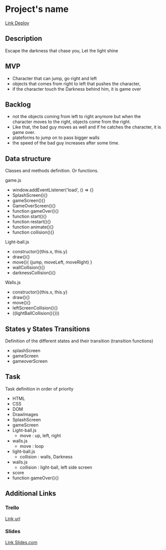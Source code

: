 # Project's name
[Link Deploy](https://hitaku94.github.io/IronHack-project1-Shine/)


## Description

Escape the darkness that chase you, Let the light shine


## MVP

- Character that can jump, go right and left
- objects that comes from right to left that pushes the character, 
- if the character touch the  Darkness behind him, it is game over




## Backlog

- not the objects coming from left to right anymore but when the character moves to the right, objects come from the right.
- Like that, the bad guy moves as well and if he catches the character, it is game over.
- plateforms to jump on to pass bigger walls
- the speed of the bad guy increases after some time.


## Data structure
Classes and methods definition. Or functions.

game.js

- window.addEventListener('load', () => {}
- SplashScreen(){}
- gameScreen(){}
- GameOverScreen(){}
- function gameOver(){}
- function start(){}
- function restart(){}
- function animate(){}
- function collision(){}

Light-ball.js

- constructor(){this.x, this.y}
- draw(){}
- move(){
    (jump, moveLeft, moveRight)
}
- wallCollision(){}
- darknessCollision(){}

Walls.js

- constructor(){this.x, this.y}
- draw(){}
- move(){}
- leftScreenCollision(){}
- ((lightBallCollision(){}))


## States y States Transitions
Definition of the different states and their transition (transition functions)

- splashScreen
- gameScreen
- gameoverScreen


## Task
Task definition in order of priority

- HTML
- CSS
- DOM
- DrawImages
- SplashScreen
- gameScreen
- Light-ball.js
    - move : up, left, right
- walls.js
    - move : loop
- light-ball.js
    - collision : walls, Darkness
- walls.js
    - collision : light-ball, left side screen
- score
- function gameOver(){}


## Additional Links


### Trello
[Link url](https://trello.com/b/laIdgnf6/ironhack-project1-game-shine)


### Slides
[Link Slides.com](https://www.canva.com/design/DAEa_ovXLPQ/D5Rwh89_c-DlJmfeo9_74Q/edit#)